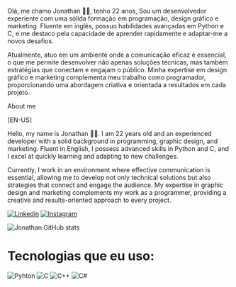 
Olá, me chamo Jonathan 👋🏿, tenho 22 anos, Sou um desenvolvedor experiente com uma sólida formação em programação, design gráfico e marketing. Fluente em inglês, possuo habilidades avançadas em Python e C, e me destaco pela capacidade de aprender rapidamente e adaptar-me a novos desafios.

Atualmente, atuo em um ambiente onde a comunicação eficaz é essencial, o que me permite desenvolver não apenas soluções técnicas, mas também estratégias que conectam e engajam o público. Minha expertise em design gráfico e marketing complementa meu trabalho como programador, proporcionando uma abordagem criativa e orientada a resultados em cada projeto.

 About me

 [EN-US] 

Hello, my name is Jonathan 👋🏿. I am 22 years old and an experienced developer with a solid background in programming, graphic design, and marketing. Fluent in English, I possess advanced skills in Python and C, and I excel at quickly learning and adapting to new challenges.

Currently, I work in an environment where effective communication is essential, allowing me to develop not only technical solutions but also strategies that connect and engage the audience. My expertise in graphic design and marketing complements my work as a programmer, providing a creative and results-oriented approach to every project.

[![Linkedin](https://img.shields.io/badge/LinkedIn-0077B5?style=for-the-badge&logo=linkedin&logoColor=white
)](https://www.linkedin.com/in/jonathan-vieira-9481bb1aa/)
[![Instagram](https://img.shields.io/badge/Instagram-E4405F?style=for-the-badge&logo=instagram&logoColor=white
)](https://www.instagram.com/ojtsilva/)


![Jonathan GitHub stats](https://github-readme-stats.vercel.app/api?username=Jonathann8&show_iconJonathann8s=true&theme=radical)

# Tecnologias que eu uso:

![Pyhton](https://img.shields.io/badge/Python-14354C?style=for-the-badge&logo=python&logoColor=white)
![C](https://img.shields.io/badge/C-00599C?style=for-the-badge&logo=c&logoColor=white
)
![C++](https://img.shields.io/badge/C%2B%2B-00599C?style=for-the-badge&logo=c%2B%2B&logoColor=white
)
![C#](https://img.shields.io/badge/C%23-239120?style=for-the-badge&logo=c-sharp&logoColor=white
)
